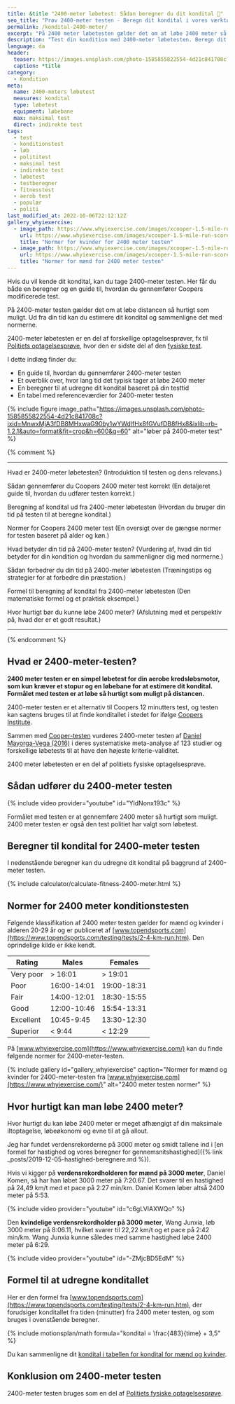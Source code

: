 ```yaml
---
title: &title "2400-meter løbetest: Sådan beregner du dit kondital 🏃"
seo_title: "Prøv 2400-meter testen - Beregn dit kondital i vores værktøj"
permalink: /kondital-2400-meter/
excerpt: "På 2400 meter løbetesten gælder det om at løbe 2400 meter så hurtigt som muligt, og derfra kan du estimere dit kondital og sammenligne dig med normerne."
description: "Test din kondition med 2400-meter løbetesten. Beregn dit kondital, sammenlign dine resultater, og få tips til at forbedre dit resultat."
language: da
header:
  teaser: https://images.unsplash.com/photo-1585855822554-4d21c841708c?ixid=MnwxMjA3fDB8MHxwaG90by1wYWdlfHx8fGVufDB8fHx8&ixlib=rb-1.2.1&auto=format&fit=crop&h=300&w=400&q=10
  caption: *title
category:
  - Kondition
meta:
  name: 2400-meters løbetest
  measures: kondital
  type: løbetest
  equipment: løbebane
  max: maksimal test
  direct: indirekte test
tags:
  - test
  - konditionstest
  - løb
  - polititest
  - maksimal test
  - indirekte test
  - løbetest
  - testberegner
  - fitnesstest
  - aerob test
  - populær
  - politi
last_modified_at: 2022-10-06T22:12:12Z
gallery_whyiexercise:
  - image_path: https://www.whyiexercise.com/images/xcooper-1.5-mile-run-score-chart-women-by-age-group.jpg.pagespeed.ic.KhNsKxmeOD.webp
    url: https://www.whyiexercise.com/images/xcooper-1.5-mile-run-score-chart-women-by-age-group.jpg.pagespeed.ic.KhNsKxmeOD.webp
    title: "Normer for kvinder for 2400 meter testen"
  - image_path: https://www.whyiexercise.com/images/xcooper-1.5-mile-run-score-chart-men-by-age-group.jpg.pagespeed.ic.--y1eSzhzE.webp
    url: https://www.whyiexercise.com/images/xcooper-1.5-mile-run-score-chart-men-by-age-group.jpg.pagespeed.ic.--y1eSzhzE.webp
    title: "Normer for mænd for 2400 meter testen"
---
```


Hvis du vil kende dit kondital, kan du tage 2400-meter testen. Her får du både en beregner og en guide til, hvordan du gennemfører Coopers modificerede test.

På 2400-meter testen gælder det om at løbe distancen så hurtigt som muligt. Ud fra din tid kan du estimere dit kondital og sammenligne det med normerne.

2400-meter løbetesten er en del af forskellige optagelsesprøver, fx til [Politiets optagelsesprøve](/politiets-optagelsesproeve/), hvor den er sidste del af den [fysiske test](/politiets-fysiske-tests-krav-optagelsesproeve/).

I dette indlæg finder du:

- En guide til, hvordan du gennemfører 2400-meter testen
- Et overblik over, hvor lang tid det typisk tager at løbe 2400 meter
- En beregner til at udregne dit kondital baseret på din testtid
- En tabel med referenceværdier for 2400-meter testen

{% include figure image_path="https://images.unsplash.com/photo-1585855822554-4d21c841708c?ixid=MnwxMjA3fDB8MHxwaG90by1wYWdlfHx8fGVufDB8fHx8&ixlib=rb-1.2.1&auto=format&fit=crop&h=600&q=60" alt="løber på 2400-meter test" %}

{% comment %}
***
Hvad er 2400-meter løbetesten?
(Introduktion til testen og dens relevans.)

Sådan gennemfører du Coopers 2400 meter test korrekt
(En detaljeret guide til, hvordan du udfører testen korrekt.)

Beregning af kondital ud fra 2400-meter løbetesten
(Hvordan du bruger din tid på testen til at beregne kondital.)

Normer for Coopers 2400 meter test
(En oversigt over de gængse normer for testen baseret på alder og køn.)

Hvad betyder din tid på 2400-meter testen?
(Vurdering af, hvad din tid betyder for din kondition og hvordan du sammenligner dig med normerne.)

Sådan forbedrer du din tid på 2400-meter løbetesten
(Træningstips og strategier for at forbedre din præstation.)

Formel til beregning af kondital fra 2400-meter løbetesten
(Den matematiske formel og et praktisk eksempel.)

Hvor hurtigt bør du kunne løbe 2400 meter?
(Afslutning med et perspektiv på, hvad der er et godt resultat.)
***
{% endcomment %}

## Hvad er 2400-meter-testen?

**2400 meter testen er en simpel løbetest for din aerobe kredsløbsmotor, som kun kræver et stopur og en løbebane for at estimere dit kondital. Formålet med testen er at løbe så hurtigt som muligt på distancen.**

2400-meter testen er et alternativ til Coopers 12 minutters test, og testen kan sagtens bruges til at finde konditallet i stedet for ifølge [Coopers Institute](https://www.cooperinstitute.org/2018/06/08/50-years-of-the-cooper-12-minute-run).

Sammen med [Cooper-testen](/cooper-test/) vurderes 2400-meter testen af [Daniel Mayorga-Vega (2016)](https://pubmed.ncbi.nlm.nih.gov/26987118/) i deres systematiske meta-analyse af 123 studier og forskellige løbetests til at have den højeste kriterie-validitet.

2400 meter løbetesten er en del af politiets fysiske optagelsesprøve.

## Sådan udfører du 2400-meter testen

{% include video provider="youtube" id="YldNonx193c" %}

Formålet med testen er at gennemføre 2400 meter så hurtigt som muligt. 2400 meter testen er også den test politiet har valgt som løbetest.

## Beregner til kondital for 2400-meter testen

I nedenstående beregner kan du udregne dit kondital på baggrund af 2400-meter testen.

{% include calculator/calculate-fitness-2400-meter.html %}

## Normer for 2400 meter konditionstesten

Følgende klassifikation af 2400 meter testen gælder for mænd og kvinder i alderen 20-29 år og er publiceret af [www.topendsports.com](https://www.topendsports.com/testing/tests/2-4-km-run.htm). Den oprindelige kilde er ikke kendt.

| Rating    | Males       | Females     |
|-----------|-------------|-------------|
| Very poor	| > 16:01	    | > 19:01     |
| Poor	    | 16:00-14:01	| 19:00-18:31 |
| Fair	    | 14:00-12:01	| 18:30-15:55 |
| Good	    | 12:00-10:46	| 15:54-13:31 |
| Excellent	| 10:45-9:45	| 13:30-12:30 |
| Superior	| < 9:44	    | < 12:29     |

På [www.whyiexercise.com](https://www.whyiexercise.com/) kan du finde følgende normer for 2400-meter-testen.

{% include gallery id="gallery_whyiexercise" caption="Normer for mænd og kvinder for 2400-meter-testen fra [www.whyiexercise.com](https://www.whyiexercise.com/)" alt="2400 meter testen normer" %}

## Hvor hurtigt kan man løbe 2400 meter?

Hvor hurtigt du kan løbe 2400 meter er meget afhængigt af din maksimale iltoptagelse, løbeøkonomi og evne til at gå allout.

Jeg har fundet verdensrekorderne på 3000 meter og smidt tallene ind i [en formel for hastighed og vores beregner for gennemsnitshastighed]({% link _posts/2019-12-05-hastighed-beregnere.md %}).

Hvis vi kigger på **verdensrekordholderen for mænd på 3000 meter**, Daniel Komen, så har han løbet 3000 meter på 7:20.67. Det svarer til en hastighed på 24,49 km/t med et pace på 2:27 min/km. Daniel Komen løber altså 2400 meter på 5:53.

{% include video provider="youtube" id="c6gLVIAXWQo" %}

Den **kvindelige verdensrekordholder på 3000 meter**, Wang Junxia, løb 3000 meter på 8:06.11, hvilket svarer til 22,22 km/t og et pace på 2:42 min/km. Wang Junxia kunne således med samme hastighed løbe 2400 meter på 6:29.

{% include video provider="youtube" id="-ZMjcBD5EdM" %}

## Formel til at udregne konditallet

Her er den formel fra [www.topendsports.com](https://www.topendsports.com/testing/tests/2-4-km-run.htm), der forudsiger konditallet fra tiden (minutter) fra 2400 meter testen, og som bruges i ovenstående beregner.

{% include motionsplan/math formula="kondital = \frac{483}{time} + 3,5" %}

Du kan sammenligne dit [kondital i tabellen for kondital for mænd og kvinder](/kondital/).

## Konklusion om 2400-meter testen

2400-meter testen bruges som en del af [Politiets fysiske optagelsesprøve](/politiets-fysiske-tests-krav-optagelsesproeve/).
